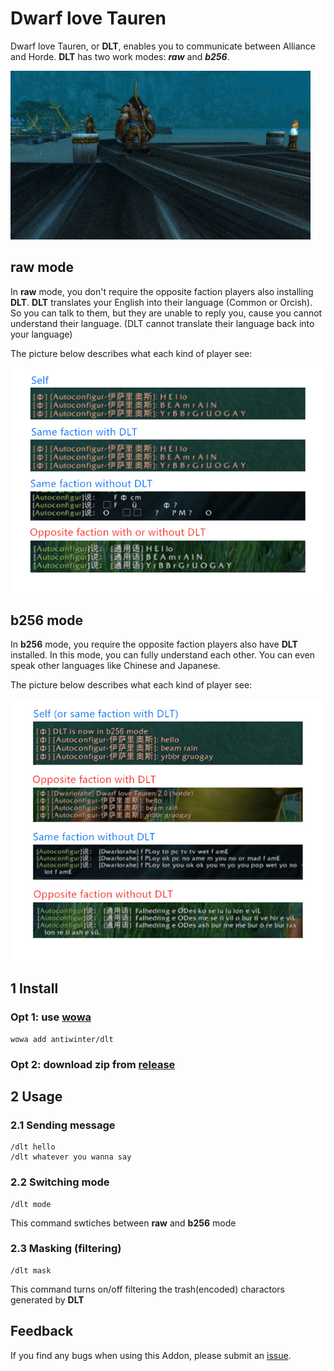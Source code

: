 # Dwarf love Tauren

Dwarf love Tauren, or **DLT**, enables you to communicate between Alliance and Horde. **DLT** has two work modes: _**raw**_ and _**b256**_.

![](https://raw.githubusercontent.com/antiwinter/scrap/master/dlt/scenario.gif)


## **raw** mode

In **raw** mode, you don't require the opposite faction players also installing **DLT**. **DLT** translates your English into their language (Common or Orcish). So you can talk to them, but they are unable to reply you, cause you cannot understand their language. (DLT cannot translate their language back into your language)

The picture below describes what each kind of player see:

![](https://github.com/antiwinter/scrap/raw/master/dlt/raw_en.jpg)

## **b256** mode

In **b256** mode, you require the opposite faction players also have **DLT** installed. In this mode, you can fully understand each other. You can even speak other languages like Chinese and Japanese.

The picture below describes what each kind of player see:

![](https://github.com/antiwinter/scrap/raw/master/dlt/b256_en.jpg)

## 1 Install

### Opt 1: use [wowa](https://github.com/antiwinter/wowa)

```
wowa add antiwinter/dlt
```

### Opt 2: download zip from [release](https://github.com/antiwinter/dlt/releases)

## 2 Usage

### 2.1 Sending message

```
/dlt hello
/dlt whatever you wanna say
```

### 2.2 Switching mode

```
/dlt mode
```

This command swtiches between **raw** and **b256** mode

### 2.3 Masking (filtering)

```
/dlt mask
```

This command turns on/off filtering the trash(encoded) charactors generated by **DLT**

## Feedback

If you find any bugs when using this Addon, please submit an [issue](https://github.com/antiwinter/dlt/issues).
